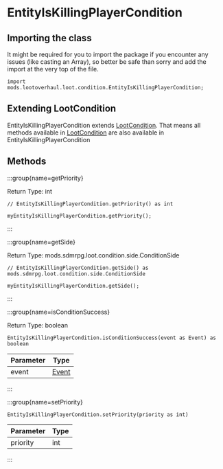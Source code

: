 # EntityIsKillingPlayerCondition

## Importing the class

It might be required for you to import the package if you encounter any issues (like casting an Array), so better be safe than sorry and add the import at the very top of the file.
```zenscript
import mods.lootoverhaul.loot.condition.EntityIsKillingPlayerCondition;
```


## Extending LootCondition

EntityIsKillingPlayerCondition extends [LootCondition](/mods/lootoverhaul/loot/condition/basic/LootCondition). That means all methods available in [LootCondition](/mods/lootoverhaul/loot/condition/basic/LootCondition) are also available in EntityIsKillingPlayerCondition

## Methods

:::group{name=getPriority}

Return Type: int

```zenscript
// EntityIsKillingPlayerCondition.getPriority() as int

myEntityIsKillingPlayerCondition.getPriority();
```

:::

:::group{name=getSide}

Return Type: mods.sdmrpg.loot.condition.side.ConditionSide

```zenscript
// EntityIsKillingPlayerCondition.getSide() as mods.sdmrpg.loot.condition.side.ConditionSide

myEntityIsKillingPlayerCondition.getSide();
```

:::

:::group{name=isConditionSuccess}

Return Type: boolean

```zenscript
EntityIsKillingPlayerCondition.isConditionSuccess(event as Event) as boolean
```

| Parameter |              Type               |
|-----------|---------------------------------|
| event     | [Event](/forge/api/event/Event) |


:::

:::group{name=setPriority}

```zenscript
EntityIsKillingPlayerCondition.setPriority(priority as int)
```

| Parameter | Type |
|-----------|------|
| priority  | int  |


:::


